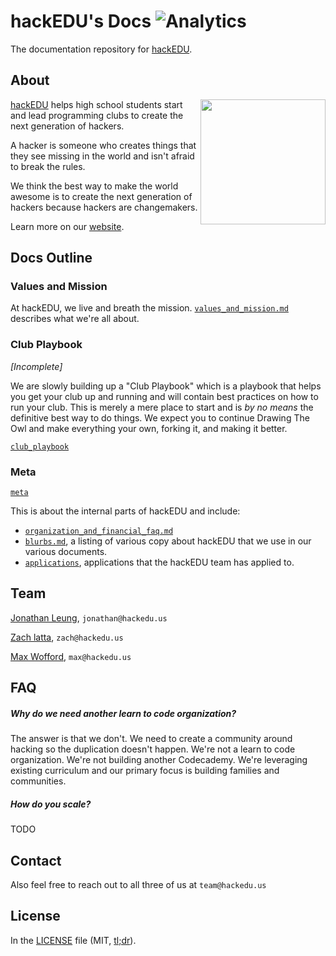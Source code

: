 # hackEDU's Docs ![Analytics](https://ga-beacon.appspot.com/UA-47724303-2/docs/readme?pixel)

The documentation repository for [hackEDU](http://hackedu.us).

## About

<img src="https://raw.githubusercontent.com/hackedu/dinosaurs/7885249e012db17facd18f49f4931aa91422113d/smart_dinosaur_docs.png" width="200" align="right">

[hackEDU](http://hackedu.us) helps high school students start and lead
programming clubs to create the next generation of hackers. 

A hacker is someone who creates things that they see missing in the world and
isn't afraid to break the rules.

We think the best way to make the world awesome is to create the next
generation of hackers because hackers are changemakers.

Learn more on our [website](http://hackedu.us).

## Docs Outline

### Values and Mission

At hackEDU, we live and breath the mission.
[`values_and_mission.md`](values_and_mission.md) describes what we're all
about.

### Club Playbook

*[Incomplete]*

We are slowly building up a "Club Playbook" which is a playbook that helps you
get your club up and running and will contain best practices on how to run your
club. This is merely a mere place to start and is *by no means* the definitive
best way to do things. We expect you to continue Drawing The Owl and make
everything your own, forking it, and making it better.

[`club_playbook`](club_playbook)

### Meta

[`meta`](meta)

This is about the internal parts of hackEDU and include:

- [`organization_and_financial_faq.md`](meta/organization_and_financial_faq.md)
- [`blurbs.md`](meta/blurbs.md), a listing of various copy about hackEDU that
  we use in our various documents.
- [`applications`](meta/applications), applications that the hackEDU team has
  applied to.

## Team

[Jonathan Leung](http://jonl.org), `jonathan@hackedu.us`

[Zach latta](http://zachlatta.com), `zach@hackedu.us`

[Max Wofford](https://github.com/MaxWofford), `max@hackedu.us`

## FAQ

##### Why do we need another learn to code organization?

The answer is that we don't. We need to create a community around hacking so
the duplication doesn't happen. We're not a learn to code organization. We're
not building another Codecademy. We're leveraging existing curriculum and our
primary focus is building families and communities.

##### How do you scale?

TODO



## Contact

Also feel free to reach out to all three of us at `team@hackedu.us`

## License

In the [LICENSE](LICENSE) file (MIT,
[tl;dr](https://tldrlegal.com/license/mit-license)).
